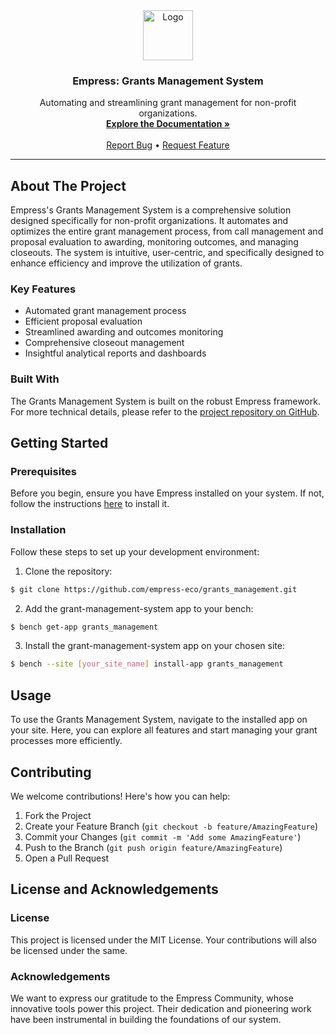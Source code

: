 <div align="center">
    <img src="https://grow.empress.eco/uploads/default/original/2X/1/1f1e1044d3864269d2a613577edb9763890422ab.png" alt="Logo" width="80" height="80">
    <h3 align="center">Empress: Grants Management System</h3>
    <p align="center">
        Automating and streamlining grant management for non-profit organizations.
        <br />
        <a href="https://empress.eco/"><strong>Explore the Documentation »</strong></a>
        <br />
        <br />
        <a href="https://github.com/empress-eco/grants_management/issues">Report Bug</a>
        •
        <a href="https://github.com/empress-eco/grants_management/issues">Request Feature</a>
    </p>
</div>

---

## About The Project

Empress's Grants Management System is a comprehensive solution designed specifically for non-profit organizations. It automates and optimizes the entire grant management process, from call management and proposal evaluation to awarding, monitoring outcomes, and managing closeouts. The system is intuitive, user-centric, and specifically designed to enhance efficiency and improve the utilization of grants.

### Key Features
- Automated grant management process
- Efficient proposal evaluation
- Streamlined awarding and outcomes monitoring
- Comprehensive closeout management
- Insightful analytical reports and dashboards

### Built With
The Grants Management System is built on the robust Empress framework. For more technical details, please refer to the [project repository on GitHub](https://github.com/empress-eco/).

## Getting Started

### Prerequisites
Before you begin, ensure you have Empress installed on your system. If not, follow the instructions [here](https://github.com/Empress/bench#installation) to install it.

### Installation
Follow these steps to set up your development environment:

1. Clone the repository:
```sh
$ git clone https://github.com/empress-eco/grants_management.git
```
2. Add the grant-management-system app to your bench:
```sh
$ bench get-app grants_management
```
3. Install the grant-management-system app on your chosen site:
```sh
$ bench --site [your_site_name] install-app grants_management
```
## Usage
To use the Grants Management System, navigate to the installed app on your site. Here, you can explore all features and start managing your grant processes more efficiently.

## Contributing
We welcome contributions! Here's how you can help:

1. Fork the Project
2. Create your Feature Branch (`git checkout -b feature/AmazingFeature`)
3. Commit your Changes (`git commit -m 'Add some AmazingFeature'`)
4. Push to the Branch (`git push origin feature/AmazingFeature`)
5. Open a Pull Request

## License and Acknowledgements

### License
This project is licensed under the MIT License. Your contributions will also be licensed under the same.

### Acknowledgements
We want to express our gratitude to the Empress Community, whose innovative tools power this project. Their dedication and pioneering work have been instrumental in building the foundations of our system.